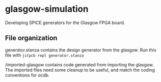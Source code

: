 # glasgow-simulation
Developing SPICE generators for the Glasgow FPGA board.

## File organization
generator.stanza contains the design generator from the glasgow. Run this file with `jitpcb repl generator.stanza`

/imported-glasgow contains code generated from importing the glasgow. The imported files need some cleanup to be useful, and match the coding conventions for ocdb.

